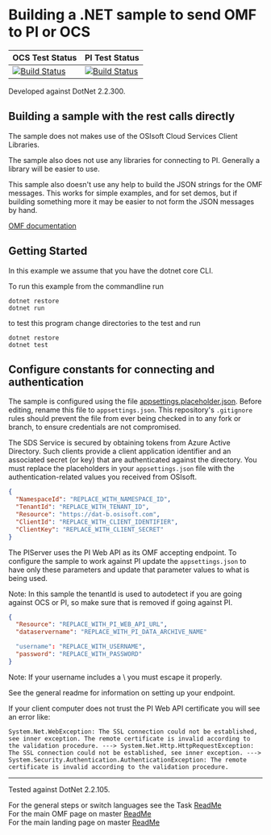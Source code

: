 # Building a .NET sample to send OMF to PI or OCS

| OCS Test Status                                                                                                                                                                                                                                               | PI Test Status                                                                                                                                                                                                                                                      |
| ------------------------------------------------------------------------------------------------------------------------------------------------------------------------------------------------------------------------------------------------------------- | ------------------------------------------------------------------------------------------------------------------------------------------------------------------------------------------------------------------------------------------------------------------- |
| [![Build Status](https://dev.azure.com/osieng/engineering/_apis/build/status/product-readiness/OMF/OMF_API_DotNet?branchName=master&jobName=Tests_OCS)](https://dev.azure.com/osieng/engineering/_build?definitionId=943&branchName=master&jobName=Tests_OCS) | [![Build Status](https://dev.azure.com/osieng/engineering/_apis/build/status/product-readiness/OMF/OMF_API_DotNet?branchName=master&jobName=Tests_OnPrem)](https://dev.azure.com/osieng/engineering/_build?definitionId=943&branchName=master&jobName=Tests_OnPrem) |

Developed against DotNet 2.2.300.

## Building a sample with the rest calls directly

The sample does not makes use of the OSIsoft Cloud Services Client Libraries.

The sample also does not use any libraries for connecting to PI. Generally a library will be easier to use.

This sample also doesn't use any help to build the JSON strings for the OMF messages. This works for simple examples, and for set demos, but if building something more it may be easier to not form the JSON messages by hand.

[OMF documentation](https://omf-docs.readthedocs.io/en/latest/)

## Getting Started

In this example we assume that you have the dotnet core CLI.

To run this example from the commandline run

```shell
dotnet restore
dotnet run
```

to test this program change directories to the test and run

```shell
dotnet restore
dotnet test
```

## Configure constants for connecting and authentication

The sample is configured using the file [appsettings.placeholder.json](appsettings.placeholder.json). Before editing, rename this file to `appsettings.json`. This repository's `.gitignore` rules should prevent the file from ever being checked in to any fork or branch, to ensure credentials are not compromised.

The SDS Service is secured by obtaining tokens from Azure Active Directory. Such clients provide a client application identifier and an associated secret (or key) that are authenticated against the directory. You must replace the placeholders in your `appsettings.json` file with the authentication-related values you received from OSIsoft.

```json
{
  "NamespaceId": "REPLACE_WITH_NAMESPACE_ID",
  "TenantId": "REPLACE_WITH_TENANT_ID",
  "Resource": "https://dat-b.osisoft.com",
  "ClientId": "REPLACE_WITH_CLIENT_IDENTIFIER",
  "ClientKey": "REPLACE_WITH_CLIENT_SECRET"
}
```

The PIServer uses the PI Web API as its OMF accepting endpoint. To configure the sample to work against PI update the `appsettings.json` to have only these parameters and update that parameter values to what is being used.

Note: In this sample the tenantId is used to autodetect if you are going against OCS or PI, so make sure that is removed if going against PI.

```json
{
  "Resource": "REPLACE_WITH_PI_WEB_API_URL",
  "dataservername": "REPLACE_WITH_PI_DATA_ARCHIVE_NAME"

  "username": "REPLACE_WITH_USERNAME",
  "password": "REPLACE_WITH_PASSWORD"
}
```

Note: If your username includes a \ you must escape it properly.

See the general readme for information on setting up your endpoint.

If your client computer does not trust the PI Web API certificate you will see an error like:

```shell
System.Net.WebException: The SSL connection could not be established, see inner exception. The remote certificate is invalid according to the validation procedure. ---> System.Net.Http.HttpRequestException: The SSL connection could not be established, see inner exception. ---> System.Security.Authentication.AuthenticationException: The remote certificate is invalid according to the validation procedure.
```

---

Tested against DotNet 2.2.105.

For the general steps or switch languages see the Task [ReadMe](../../)  
For the main OMF page on master [ReadMe](https://github.com/osisoft/OSI-Samples-OMF)  
For the main landing page on master [ReadMe](https://github.com/osisoft/OSI-Samples)
